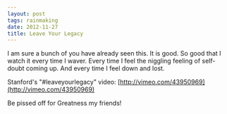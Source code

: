```yaml
---
layout: post
tags: rainmaking
date: 2012-11-27
title: Leave Your Legacy
---
```

I am sure a bunch of you have already seen this. It is good. So good that I watch it every time I waver. Every time I feel the niggling feeling of self-doubt coming up. And every time I feel down and lost.

Stanford's "#leaveyourlegacy" video:
[http://vimeo.com/43950969](http://vimeo.com/43950969)

Be pissed off for Greatness my friends!
